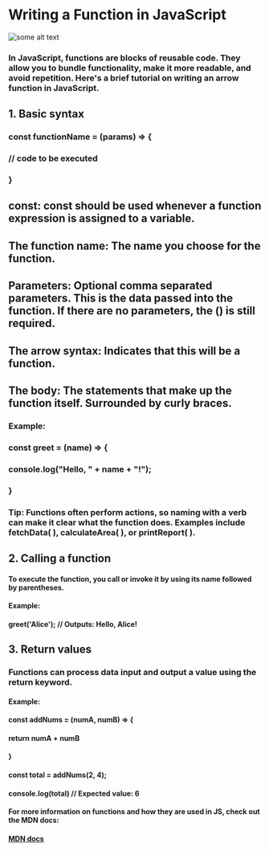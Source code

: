 # Writing a Function in JavaScript
![some alt text](https://www.mooc.org/hubfs/what-computer-programming-jobs-offer-remote-work-jpg.jpeg)


### In JavaScript, functions are blocks of reusable code. They allow you to bundle functionality, make it more readable, and avoid repetition. Here's a brief tutorial on writing an arrow function in JavaScript.

## **1. Basic syntax**

### const functionName = (params) => {
 ### // code to be executed
### }

 ## **const:** const should be used whenever a function expression is assigned to a variable.
## The function name: The name you choose for the function.
## **Parameters:** Optional comma separated parameters. This is the data passed into the function. If there are no parameters, the () is still required.
## **The arrow syntax:** Indicates that this will be a function.
## **The body:** The statements that make up the function itself. Surrounded by curly braces.

### Example:

### const greet = (name) => {
 ### console.log("Hello, " + name + "!");
### }

### Tip: Functions often perform actions, so naming with a verb can make it clear what the function does. Examples include fetchData( ), calculateArea( ), or printReport( ). 

## **2. Calling a function**

#### To execute the function, you call or invoke it by using its name followed by parentheses.

#### Example:

#### greet('Alice'); // Outputs: Hello, Alice!

## **3. Return values**

### Functions can process data input and output a value using the return keyword.

#### Example: 

#### const addNums = (numA, numB) => {
####  return numA + numB
#### }

#### const total = addNums(2, 4);

#### console.log(total) // Expected value: 6

#### For more information on functions and how they are used in JS, check out the MDN docs:
#### [MDN docs](https://developer.mozilla.org/en-US/docs/Web/JavaScript/Guide/Functions)